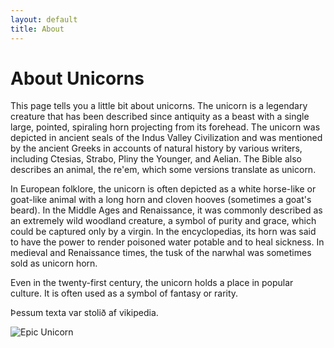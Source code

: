 ```yaml
---
layout: default
title: About
---
```

<div class="header">
 <h1>About Unicorns</h1>
</div>

<p class="outl">This page tells you a little bit about unicorns.
The unicorn is a legendary creature that has been described since antiquity as a beast with a single large, pointed, spiraling horn projecting from its forehead. The unicorn was depicted in ancient seals of the Indus Valley Civilization and was mentioned by the ancient Greeks in accounts of natural history by various writers, including Ctesias, Strabo, Pliny the Younger, and Aelian. The Bible also describes an animal, the re'em, which some versions translate as unicorn.

In European folklore, the unicorn is often depicted as a white horse-like or goat-like animal with a long horn and cloven hooves (sometimes a goat's beard). In the Middle Ages and Renaissance, it was commonly described as an extremely wild woodland creature, a symbol of purity and grace, which could be captured only by a virgin. In the encyclopedias, its horn was said to have the power to render poisoned water potable and to heal sickness. In medieval and Renaissance times, the tusk of the narwhal was sometimes sold as unicorn horn.

Even in the twenty-first century, the unicorn holds a place in popular culture. It is often used as a symbol of fantasy or rarity.

Þessum texta var stolið af vikipedia.</p>

<img src="https://pbs.twimg.com/profile_images/3009631723/ecb2d2bf2a3213878f37f9d523a580af_400x400.jpeg" alt="Epic Unicorn">